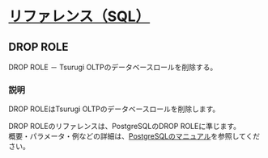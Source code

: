 # [リファレンス（SQL）](../sql_reference.md)

## DROP ROLE

  DROP ROLE － Tsurugi OLTPのデータベースロールを削除する。

### 説明

  DROP ROLEはTsurugi OLTPのデータベースロールを削除します。  

  DROP ROLEのリファレンスは、PostgreSQLのDROP ROLEに準じます。  
  概要・パラメータ・例などの詳細は、[PostgreSQLのマニュアル](https://www.postgresql.jp/document/12/html/sql-droprole.html)を参照してください。
